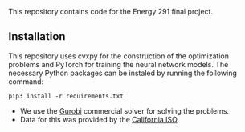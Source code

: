 This repository contains code for the Energy 291 final project.

## Installation ##
This repository uses cvxpy for the construction of the optimization problems and PyTorch for training the neural network models. The necessary Python packages can be instaled by running the following command:
```
pip3 install -r requirements.txt
```

* We use the [Gurobi](https://support.gurobi.com/hc/en-us/community/posts/360046430451/comments/360005981732) commercial solver for solving the problems.
* Data for this was provided by the [California ISO](https://www.caiso.com/todaysoutlook/Pages/supply.html).
